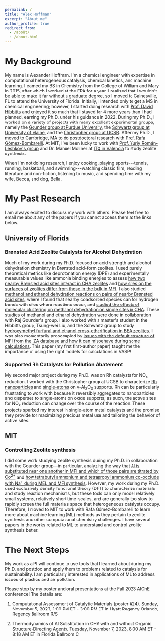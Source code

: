 ```yaml
---
permalink: /
title: "Alex Hoffman"
excerpt: "About me"
author_profile: true
redirect_from: 
  - /about/
  - /about.html
---
```


# My Background

My name is Alexander Hoffman. I'm a chemical engineer with expertise in computational heterogeneous catalysis, chemical kinetics, and machine learning. I earned my BS in Chemistry from the College of William and Mary in 2015, after which I worked at the EPA for a year. I realized that I wouldn't be able to make it far without a graduate degree, so I moved to Gainesville, FL to attend the University of Florida. Initially, I intended only to get a MS in chemical engineering; however, I started doing research with [Prof. David Hibbitts](https://hibbitts.rc.ufl.edu/) and enjoyed it so much that I stayed for 4 more years than I had planned, earning my Ph.D. under his guidance in 2022. During my Ph.D., I worked on a variety of projects with many excellent experimental groups, namely the [Gounder group at Purdue University](https://sites.google.com/site/rgounder/), the [Schwartz group at University of Maine](https://thomasschwartz.wixsite.com/schwartzgroup), and the [Christopher group at UCSB](https://www.christophergroup.engineering.ucsb.edu/). After my Ph.D., I moved to Cambridge, MA to do postdoctoral research with [Prof. Rafa G&oacute;mez-Bombarelli](http://gomezbombarelli.mit.edu/). At MIT, I've been lucky to work with [Prof. Yuriy Rom&aacute;n-Leshkov's group](https://www.romangroup.mit.edu/) and Dr. Manuel Moliner at [ITQ in Valencia](https://itq.upv-csic.es/en) to study zeolite synthesis.

When I'm not doing research, I enjoy cooking, playing sports---tennis, running, basketball, and swimming---watching classic film, reading literature and non-fiction, listening to music, and spending time with my wife, Becca, and dog, Bella.

# My Past Research 

I am always excited to discuss my work with others. Please feel free to email me about any of the papers if you cannot access them at the links below.

## University of Florida

### Br&oslash;nsted Acid Zeolite Catalysts for Alcohol Dehydration

Much of my work during my Ph.D. focused on acid strength and alcohol dehydration chemistry in Br&oslash;nsted acid-form zeolites. I used purely theoretical metrics like deprotonation energy (DPE) and experimentally measurable values like ammonia binding energies to assess [how two nearby Br&oslash;nsted acid sites interact in CHA zeolites](http://pubs.acs.org/doi/10.1021/acscatal.8b02049) and [how sites on the surfaces of zeolites differ from those in the bulk in MFI](https://pubs.acs.org/doi/10.1021/acscatal.3c00076). I also studied [methanol and ethanol dehydration reactions on pairs of nearby Br&oslash;nsted acid sites](https://onlinelibrary.wiley.com/doi/10.1002/anie.202007790), where I found that nearby coadsorbed species can for hydrogen bonds with sites where reactions occur, and [studied the effects of molecular clustering on methanol dehydration on single sites in CHA](https://linkinghub.elsevier.com/retrieve/pii/S0021951719305111). These studies of methanol and ethanol dehydration were done in collaboration with Raj Gounder's group. I also worked with a master's student in the Hibbitts group, Tsung-wei Liu, and the Schwartz group to study [hydroxymethyl furfural and ethanol cross-etherification in BEA zeolites](https://pubs.acs.org/doi/10.1021/acscatal.0c01328). I was also momentarily preoccupied by [issues with the default structure of MFI from the IZA database and how it can misbehave during some calculations](http://pubs.acs.org/doi/10.1021/acs.jpcc.8b12230). This paper (my first first-author paper) taught me the importance of using the right models for calculations in VASP!

### Supported Rh Catalysts for Pollution Abatement

My second major project during my Ph.D. was on Rh catalysts for NO<sub>x</sub> reduction. I worked with the Christopher group at UCSB to characterize [Rh nanoparticles](https://pubs.acs.org/doi/10.1021/acs.jpcc.1c05160) and [single-atoms](https://pubs.acs.org/doi/10.1021/acscatal.2c02813) on &gamma;-Al<sub>2</sub>O<sub>3</sub> supports. Rh can be particularly frustrating to work with because it reversibly aggregates to nanoparticles and disperses to single-atoms on oxide supports; as such, the active sites for NO<sub>x</sub> reduction can change over the course of the reaction. These projects sparked my interest in single-atom metal catalysts and the promise they provide for maximizing precious metal use and tailoring the behavior of active sites. 

## MIT

### Controlling Zeolite synthesis

I did some work studying zeolite synthesis during my Ph.D. in collaboration with the Gounder group&mdash;in particular, analyzing the way that [Al is substituted near one another in MFI and which of those pairs are titrated by Co<sup>2+</sup>](https://pubs.acs.org/doi/10.1021/acs.chemmater.0c03154) and [how tetrabutyl ammonium and tetrapropyl ammonium co-occlude with Na<sup>+</sup> during MEL and MFI synthesis](https://pubs.acs.org/doi/10.1021/acs.chemmater.2c01083). However, my work during my Ph.D. used exclusively density functional theory (DFT) to characterize materials and study reaction mechanisms, but these tools can only model relatively small systems, relatively short time-scales, and are generally too slow to rapidly screen the full materials space that heterogeneous catalysts occupy. Therefore, I moved to MIT to work with Rafa G&oacute;mez-Bombarelli to learn more about machine learning (ML) methods as they pertain to zeolite synthesis and other computational chemistry challenges. I have several papers in the works related to ML to understand and control zeolite synthesis better.

# The Next Steps

My work as a PI will continue to use tools that I learned about during my Ph.D. and postdoc and apply them to problems related to catalysis for sustainability. I am particularly interested in applications of ML to address issues of plastics and air pollution.

Please stop by my poster and oral presentations at the Fall 2023 AIChE conference! The details are:

1. Computational Assessment of Catalytic Materials (poster #24). Sunday, November 5, 2023, 1:00 PM ET - 3:00 PM ET in Hyatt Regency Orlando, Regency Ballroom R/S

2. Thermodynamics of Al Substitution in CHA with and without Organic Structure-Directing Agents. Tuesday, November 7, 2023, 8:00 AM ET - 8:18 AM ET in Florida Ballroom C